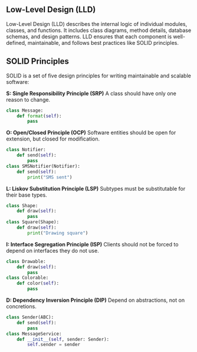 ## Low-Level Design (LLD)
Low-Level Design (LLD) describes the internal logic of individual modules, classes, and functions. It includes class diagrams, method details, database schemas, and design patterns. LLD ensures that each component is well-defined, maintainable, and follows best practices like SOLID principles.

## SOLID Principles

SOLID is a set of five design principles for writing maintainable and scalable software:

**S: Single Responsibility Principle (SRP)**
A class should have only one reason to change.
```python
class Message:
    def format(self):
        pass
```

**O: Open/Closed Principle (OCP)**
Software entities should be open for extension, but closed for modification.
```python
class Notifier:
    def send(self):
        pass
class SMSNotifier(Notifier):
    def send(self):
        print("SMS sent")
```

**L: Liskov Substitution Principle (LSP)**
Subtypes must be substitutable for their base types.
```python
class Shape:
    def draw(self):
        pass
class Square(Shape):
    def draw(self):
        print("Drawing square")
```

**I: Interface Segregation Principle (ISP)**
Clients should not be forced to depend on interfaces they do not use.
```python
class Drawable:
    def draw(self):
        pass
class Colorable:
    def color(self):
        pass
```

**D: Dependency Inversion Principle (DIP)**
Depend on abstractions, not on concretions.
```python
class Sender(ABC):
    def send(self):
        pass
class MessageService:
    def __init__(self, sender: Sender):
        self.sender = sender
```
